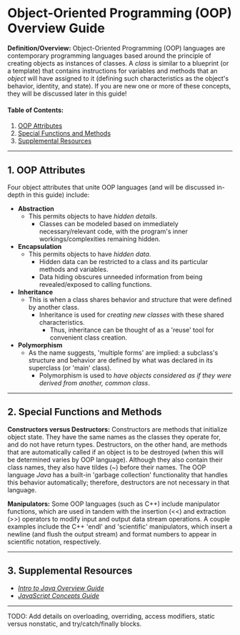 # Object-Oriented Programming (OOP) Overview Guide
**Definition/Overview:** Object-Oriented Programming (OOP) languages are contemporary programming languages based around the principle of creating objects as instances of classes. A *class* is similar to a blueprint (or a template) that contains instructions for variables and methods that an *object* will have assigned to it (defining such characteristics as the object's behavior, identity, and state). If you are new one or more of these concepts, they will be discussed later in this guide!
  
#### Table of Contents:
  
1. [OOP Attributes](#oop-attributes)
2. [Special Functions and Methods](#special-functions-and-methods)
3. [Supplemental Resources](#supplemental)
  
<hr />
  
## <a name="oop-attributes">1. OOP Attributes</a>
  
Four object attributes that unite OOP languages (and will be discussed in-depth in this guide) include:  
  
* **Abstraction**
  + This permits objects to have *hidden details*.
    - Classes can be modeled based on immediately necessary/relevant code, with the program's inner workings/complexities remaining hidden.
* **Encapsulation**
  + This permits objects to have *hidden data*.
    - Hidden data can be restricted to a class and its particular methods and variables.
    - Data hiding obscures unneeded information from being revealed/exposed to calling functions. 
* **Inheritance**
  + This is when a class shares behavior and structure that were defined by another class.
    - Inheritance is used for *creating new classes* with these shared characteristics.
      + Thus, inheritance can be thought of as a 'reuse' tool for convenient class creation.
* **Polymorphism**
  + As the name suggests, 'multiple forms' are implied: a subclass's structure and behavior are defined by what was declared in its superclass (or 'main' class).
    - Polymorphism is used to *have objects considered as if they were derived from another, common class*.

<hr />
  
## <a name="special-functions-and-methods">2. Special Functions and Methods</a>
  
**Constructors versus Destructors:** Constructors are methods that initialize object state. They have the same names as the classes they operate for, and do not have return types. Destructors, on the other hand, are methods that are automatically called if an object is to be destroyed (when this will be determined varies by OOP language). Although they also contain their class names, they also have tildes (~) before their names. The OOP language *Java* has a built-in 'garbage collection' functionality that handles this behavior automatically; therefore, destructors are not necessary in that language.
  
**Manipulators:** Some OOP languages (such as C++) include manipulator functions, which are used in tandem with the insertion (<<) and extraction (>>) operators to modify input and output data stream operations. A couple examples include the C++ 'endl' and 'scientific'  manipulators, which insert a newline (and flush the output stream) and format numbers to appear in scientific notation, respectively. 

<hr />
  
## 3. <a name="supplemental">Supplemental Resources</a>
  
* *[Intro to Java Overview Guide](https://github.com/chaseofthejungle/intro-to-java)*
* *[JavaScript Concepts Guide](https://github.com/chaseofthejungle/js-concepts-guide)*
  
<hr />
  
TODO: Add details on overloading, overriding, access modifiers, static versus nonstatic, and try/catch/finally blocks.
